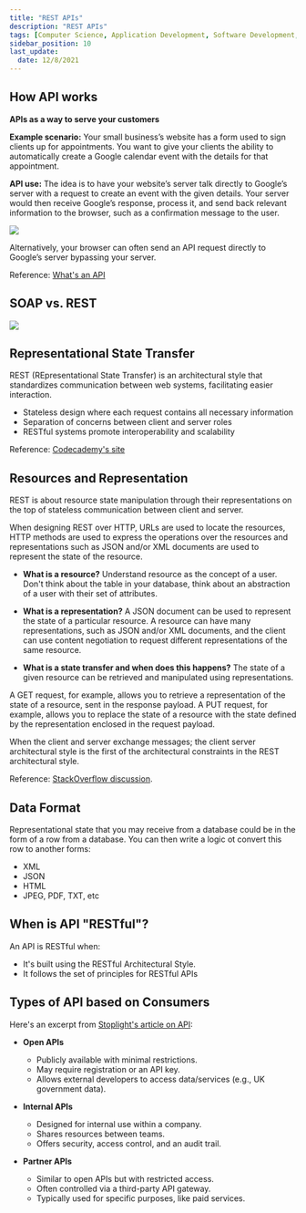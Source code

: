 ```yaml
---
title: "REST APIs"
description: "REST APIs"
tags: [Computer Science, Application Development, Software Development, APIs]
sidebar_position: 10
last_update:
  date: 12/8/2021
---
```




## How API works

**APIs as a way to serve your customers**

**Example scenario:** Your small business’s website has a form used to sign clients up for appointments. You want to give your clients the ability to automatically create a Google calendar event with the details for that appointment.

**API use:** The idea is to have your website’s server talk directly to Google’s server with a request to create an event with the given details. Your server would then receive Google’s response, process it, and send back relevant information to the browser, such as a confirmation message to the user.

<div class='img-center'>

![](/img/docs/acme-how-api-works.png) 

</div>

Alternatively, your browser can often send an API request directly to Google’s server bypassing your server.

Reference: [What's an API](https://www.freecodecamp.org/news/what-is-an-api-in-english-please-b880a3214a82/)


## SOAP vs. REST 

<div class='img-center'>

![](/img/docs/acme-soap-vs.rest.png)

</div>


## Representational State Transfer

REST (REpresentational State Transfer) is an architectural style that standardizes communication between web systems, facilitating easier interaction.

- Stateless design where each request contains all necessary information
- Separation of concerns between client and server roles
- RESTful systems promote interoperability and scalability

Reference: [Codecademy's site](https://searchapparchitecture.techtarget.com/definition/REST-REpresentational-State-Transfer)

## Resources and Representation

REST is about resource state manipulation through their representations on the top of stateless communication between client and server.

When designing REST over HTTP, URLs are used to locate the resources, HTTP methods are used to express the operations over the resources and representations such as JSON and/or XML documents are used to represent the state of the resource.

- **What is a resource?**
    Understand resource as the concept of a user. Don't think about the table in your database, think about an abstraction of a user with their set of attributes.

- **What is a representation?**
    A JSON document can be used to represent the state of a particular resource. A resource can have many representations, such as JSON and/or XML documents, and the client can use content negotiation to request different representations of the same resource.

- **What is a state transfer and when does this happens?**
    The state of a given resource can be retrieved and manipulated using representations.

A GET request, for example, allows you to retrieve a representation of the state of a resource, sent in the response payload. A PUT request, for example, allows you to replace the state of a resource with the state defined by the representation enclosed in the request payload.

When the client and server exchange messages; the client server architectural style is the first of the architectural constraints in the REST architectural style.

Reference: [StackOverflow discussion](https://stackoverflow.com/questions/48116321/what-is-representation-state-and-transfer-in-representational-state-trans).


## Data Format

Representational state that you may receive from a database could be in the form of a row from a database. You can then write a logic ot convert this row to another forms:

- XML
- JSON
- HTML
- JPEG, PDF, TXT, etc


## When is API "RESTful"?

An API is RESTful when:

- It's built using the RESTful Architectural Style.
- It follows the set of principles for RESTful APIs


## Types of API based on Consumers

Here's an excerpt from [Stoplight's article on API](https://stoplight.io/api-types/):

- **Open APIs**  
  - Publicly available with minimal restrictions.  
  - May require registration or an API key.  
  - Allows external developers to access data/services (e.g., UK government data).

- **Internal APIs**  
  - Designed for internal use within a company.  
  - Shares resources between teams.  
  - Offers security, access control, and an audit trail.

- **Partner APIs**  
  - Similar to open APIs but with restricted access.  
  - Often controlled via a third-party API gateway.  
  - Typically used for specific purposes, like paid services.  

